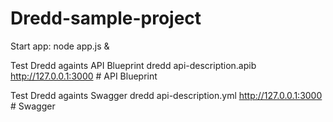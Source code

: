 # Dredd-sample-project

Start app:
node app.js &

Test Dredd againts API Blueprint
dredd api-description.apib http://127.0.0.1:3000  # API Blueprint

Test Dredd againts Swagger
dredd api-description.yml http://127.0.0.1:3000  # Swagger
